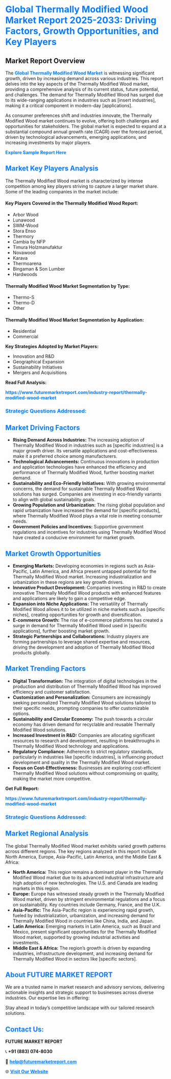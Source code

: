 <h1 style="color: #007BFF;">Global Thermally Modified Wood Market Report 2025-2033: Driving Factors, Growth Opportunities, and Key Players</h1>

<section id="overview">
<h2>Market Report Overview</h2>
<p>The <a href="https://www.futuremarketreport.com/industry-report/thermally-modified-wood-market" style="color: #007BFF; text-decoration: none;"><strong>Global Thermally Modified Wood Market</strong></a> is witnessing significant growth, driven by increasing demand across various industries. This report delves into the key aspects of the Thermally Modified Wood market, providing a comprehensive analysis of its current status, future potential, and challenges. The demand for Thermally Modified Wood has surged due to its wide-ranging applications in industries such as [insert industries], making it a critical component in modern-day [applications].</p>
<p>As consumer preferences shift and industries innovate, the Thermally Modified Wood market continues to evolve, offering both challenges and opportunities for stakeholders. The global market is expected to expand at a substantial compound annual growth rate (CAGR) over the forecast period, driven by technological advancements, emerging applications, and increasing investments by major players.</p>
</section>

<section id="overview">
<p><a href="https://www.futuremarketreport.com/request-sample/reportId=27124" style="color: #007BFF; text-decoration: none;"><strong>Explore Sample Report Here</strong></a></p>
</section>

<section id="key-players">
<h2 style="color: #007BFF;">Market Key Players Analysis</h2>
<p>The Thermally Modified Wood market is characterized by intense competition among key players striving to capture a larger market share. Some of the leading companies in the market include:</p>
<h4>Key Players Covered in the Thermally Modified Wood Report:</h4>
<ul><li>Arbor Wood</li><li>Lunawood</li><li>SWM-Wood</li><li>Stora Enso</li><li>Thermory</li><li>Cambia by NFP</li><li>Timura Holzmanufaktur</li><li>Novawood</li><li>Karava</li><li>Thermoarena</li><li>Bingaman &amp; Son Lumber</li><li>Hardwoods</li></ul>
<h4>Thermally Modified Wood Market Segmentation by Type:</h4>
<ul><li>Thermo-S</li><li>Thermo-D</li><li>Other</li></ul>

<h4>Thermally Modified Wood Market Segmentation by Application:</h4>
<ul><li>Residential</li><li>Commercial</li></ul>
<p><strong>Key Strategies Adopted by Market Players:</strong></p>
<ul>
<li>Innovation and R&D</li>
<li>Geographical Expansion</li>
<li>Sustainability Initiatives</li>
<li>Mergers and Acquisitions</li>
</ul>
</section>

<section>
<p><strong>Read Full Analysis: </strong></p><a href="https://www.futuremarketreport.com/industry-report/thermally-modified-wood-market" style="color: #007BFF; text-decoration: none;"><strong>https://www.futuremarketreport.com/industry-report/thermally-modified-wood-market</strong></a>
<h3 style="color: #007BFF;">Strategic Questions Addressed:</h3>
</section>

<section id="driving-factors">
<h2 style="color: #007BFF;">Market Driving Factors</h2>
<ul>
<li><strong>Rising Demand Across Industries:</strong> The increasing adoption of Thermally Modified Wood in industries such as [specific industries] is a major growth driver. Its versatile applications and cost-effectiveness make it a preferred choice among manufacturers.</li>
<li><strong>Technological Advancements:</strong> Continuous innovations in production and application technologies have enhanced the efficiency and performance of Thermally Modified Wood, further boosting market demand.</li>
<li><strong>Sustainability and Eco-Friendly Initiatives:</strong> With growing environmental concerns, the demand for sustainable Thermally Modified Wood solutions has surged. Companies are investing in eco-friendly variants to align with global sustainability goals.</li>
<li><strong>Growing Population and Urbanization:</strong> The rising global population and rapid urbanization have increased the demand for [specific products], where Thermally Modified Wood plays a vital role in meeting consumer needs.</li>
<li><strong>Government Policies and Incentives:</strong> Supportive government regulations and incentives for industries using Thermally Modified Wood have created a conducive environment for market growth.</li>
</ul>
</section>

<section id="growth-opportunities">
<h2 style="color: #007BFF;">Market Growth Opportunities</h2>
<ul>
<li><strong>Emerging Markets:</strong> Developing economies in regions such as Asia-Pacific, Latin America, and Africa present untapped potential for the Thermally Modified Wood market. Increasing industrialization and urbanization in these regions are key growth drivers.</li>
<li><strong>Innovative Product Development:</strong> Companies investing in R&D to create innovative Thermally Modified Wood products with enhanced features and applications are likely to gain a competitive edge.</li>
<li><strong>Expansion into Niche Applications:</strong> The versatility of Thermally Modified Wood allows it to be utilized in niche markets such as [specific niches], creating opportunities for growth and diversification.</li>
<li><strong>E-commerce Growth:</strong> The rise of e-commerce platforms has created a surge in demand for Thermally Modified Wood used in [specific applications], further boosting market growth.</li>
<li><strong>Strategic Partnerships and Collaborations:</strong> Industry players are forming partnerships to leverage shared expertise and resources, driving the development and adoption of Thermally Modified Wood products globally.</li>
</ul>
</section>

<section id="trending-factors">
<h2 style="color: #007BFF;">Market Trending Factors</h2>
<ul>
<li><strong>Digital Transformation:</strong> The integration of digital technologies in the production and distribution of Thermally Modified Wood has improved efficiency and customer satisfaction.</li>
<li><strong>Customization and Personalization:</strong> Consumers are increasingly seeking personalized Thermally Modified Wood solutions tailored to their specific needs, prompting companies to offer customizable options.</li>
<li><strong>Sustainability and Circular Economy:</strong> The push towards a circular economy has driven demand for recyclable and reusable Thermally Modified Wood solutions.</li>
<li><strong>Increased Investment in R&D:</strong> Companies are allocating significant resources to research and development, resulting in breakthroughs in Thermally Modified Wood technology and applications.</li>
<li><strong>Regulatory Compliance:</strong> Adherence to strict regulatory standards, particularly in industries like [specific industries], is influencing product development and quality in the Thermally Modified Wood market.</li>
<li><strong>Focus on Cost-Effectiveness:</strong> Businesses are exploring cost-efficient Thermally Modified Wood solutions without compromising on quality, making the market more competitive.</li>
</ul>
</section>

<section>
<p><strong>Get Full Report: </strong></p><a href="https://www.futuremarketreport.com/industry-report/thermally-modified-wood-market" style="color: #007BFF; text-decoration: none;"><strong>https://www.futuremarketreport.com/industry-report/thermally-modified-wood-market</strong></a>
<h3 style="color: #007BFF;">Strategic Questions Addressed:</h3>
</section>


<section id="regional-analysis">
<h2 style="color: #007BFF;">Market Regional Analysis</h2>
<p>The global Thermally Modified Wood market exhibits varied growth patterns across different regions. The key regions analyzed in this report include North America, Europe, Asia-Pacific, Latin America, and the Middle East & Africa:</p>
<ul>
<li><strong>North America:</strong> This region remains a dominant player in the Thermally Modified Wood market due to its advanced industrial infrastructure and high adoption of new technologies. The U.S. and Canada are leading markets in this region.</li>
<li><strong>Europe:</strong> Europe has witnessed steady growth in the Thermally Modified Wood market, driven by stringent environmental regulations and a focus on sustainability. Key countries include Germany, France, and the U.K.</li>
<li><strong>Asia-Pacific:</strong> The Asia-Pacific region is experiencing rapid growth, fueled by industrialization, urbanization, and increasing demand for Thermally Modified Wood in countries like China, India, and Japan.</li>
<li><strong>Latin America:</strong> Emerging markets in Latin America, such as Brazil and Mexico, present significant opportunities for the Thermally Modified Wood market, supported by growing industrial activities and investments.</li>
<li><strong>Middle East & Africa:</strong> The region’s growth is driven by expanding industries, infrastructure development, and increasing demand for Thermally Modified Wood in sectors like [specific sectors].</li>
</ul>
</section>

<footer>
<h2 style="color: #007BFF;">About FUTURE MARKET REPORT</h2>
<p>We are a trusted name in market research and advisory services, delivering actionable insights and strategic support to businesses across diverse industries. Our expertise lies in offering:</p>

<p>Stay ahead in today’s competitive landscape with our tailored research solutions.</p>

<h2 style="color: #007BFF;">Contact Us:</h2>
<p><strong>FUTURE MARKET REPORT</strong></p>
<p>📞 <strong>+91 (883) 074-8030</strong></p>
<p>📧 <strong><a href="mailto:help@futuremarketreport.com" style="color: #007BFF;">help@futuremarketreport.com</a></strong></p>
<p>🌐 <strong><a href="https://www.futuremarketreport.com/" style="color: #007BFF;">Visit Our Website</a></strong></p>
</footer>